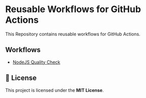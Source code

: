 # Reusable Workflows for GitHub Actions

This Repository contains reusable workflows for GitHub Actions.

## Workflows

- [NodeJS Quality Check](./docs/node-qc.md)

## 📄 License

This project is licensed under the **MIT License**.
